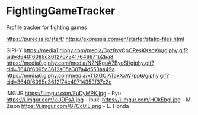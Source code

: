 # FightingGameTracker
Profile tracker for fighting games

https://purecss.io/start/
https://expressjs.com/en/starter/static-files.html

GIPHY
https://media1.giphy.com/media/3oz8xyCpOResKKsoXm/giphy.gif?cid=3640f6095c36127075417646671b2ba8
https://media0.giphy.com/media/N2NRguA7ByoSI/giphy.gif?cid=3640f6095c3612a05a307a4d553aa49a
https://media0.giphy.com/media/xT1XGCiATaxXxW7pp6/giphy.gif?cid=3640f6095c3612f74c49714359f37e2c

IMGUR
https://i.imgur.com/EuDyMPK.jpg - Ryu
https://i.imgur.com/kiJDFsA.jpg - Ibuki
https://i.imgur.com/HOkEbgl.jpg - M. Bison
https://i.imgur.com/G7Cc0lE.png - E. Honda
